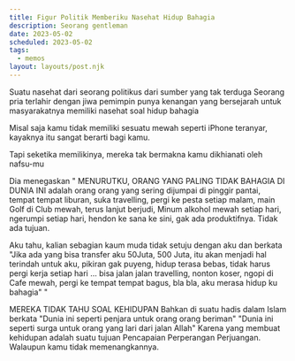 ```yaml
---
title: Figur Politik Memberiku Nasehat Hidup Bahagia
description: Seorang gentleman
date: 2023-05-02
scheduled: 2023-05-02
tags:
  - memos
layout: layouts/post.njk
---
```


Suatu nasehat dari seorang politikus
dari sumber yang tak terduga
Seorang pria terlahir dengan jiwa pemimpin
punya kenangan yang bersejarah untuk masyarakatnya
memiliki nasehat soal hidup bahagia

Misal saja kamu tidak memiliki sesuatu mewah seperti iPhone teranyar, 
kayaknya itu sangat berarti bagi kamu.

Tapi seketika memilikinya,
mereka tak bermakna
kamu dikhianati oleh nafsu-mu

Dia menegaskan
"
MENURUTKU, ORANG YANG PALING TIDAK BAHAGIA DI DUNIA INI
adalah orang orang yang sering dijumpai di pinggir pantai, 
tempat tempat liburan,
suka travelling,
pergi ke pesta setiap malam, 
main Golf di Club mewah,
terus lanjut berjudi,
Minum alkohol mewah setiap hari, 
ngerumpi setiap hari,
hendon ke sana ke sini, 
gak ada produktifnya.
Tidak ada tujuan.

Aku tahu, kalian sebagian kaum muda tidak setuju dengan aku dan berkata
"Jika ada yang bisa transfer aku 50Juta, 500 Juta, itu akan menjadi
hal terindah untuk aku, pikiran gak puyeng, hidup terasa bebas,
tidak harus pergi kerja setiap hari ... bisa jalan jalan
travelling, nonton koser, ngopi di Cafe mewah, pergi ke tempat tempat bagus, bla bla, aku merasa hidup ku bahagia"
"

MEREKA TIDAK TAHU SOAL KEHIDUPAN
Bahkan di suatu hadis dalam Islam berkata
"Dunia ini seperti penjara untuk orang orang beriman"
"Dunia ini seperti surga untuk orang yang lari dari jalan Allah"
Karena yang membuat kehidupan
adalah suatu tujuan
Pencapaian
Perperangan
Perjuangan.
Walaupun kamu tidak memenangkannya.